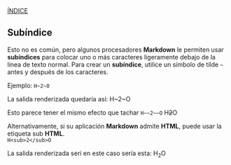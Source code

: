[ÍNDICE](https://github.com/Zet0699/Guia_markdown/blob/Zet_main/README.md)



## **Subíndice**

Esto no es común, pero algunos procesadores **Markdown** le permiten usar **subíndices** para colocar uno o más caracteres ligeramente debajo de la línea de texto normal. 
Para crear un **subíndice**, utilice un símbolo de tilde `~` antes y después de los caracteres.

Ejemplo:
`H~2~O`

La salida renderizada quedaría así:
H~2~O

Esto parece tener el mismo efecto que tachar `H~~2~~O`
H~~2~~O

Alternativamente, si su aplicación **Markdown** admite **HTML**, puede usar la etiqueta sub **HTML**.    
`H<sub>2</sub>O`

La salida renderizada serí en este caso sería esta:
H<sub>2</sub>O




